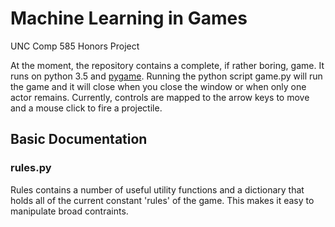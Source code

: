 # Machine Learning in Games
UNC Comp 585 Honors Project

At the moment, the repository contains a complete, if rather boring, game. It runs on python 3.5 and [pygame](https://www.pygame.org/news). Running the python script game.py will run the game and it will close when you close the window or when only one actor remains. Currently, controls are mapped to the arrow keys to move and a mouse click to fire a projectile.

## Basic Documentation

### rules.py
Rules contains a number of useful utility functions and a dictionary that holds all of the current constant 'rules' of the game. This makes it easy to manipulate broad contraints.